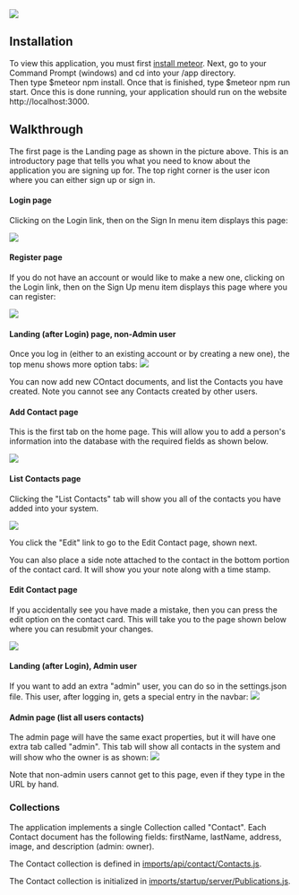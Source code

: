 <img src="doc/landing.png">

## Installation
To view this application, you must first [install meteor](https://www.meteor.com/install).  Next, go to your Command Prompt (windows) and cd into your /app directory.  
Then type $meteor npm install.  Once that is finished, type $meteor npm run start.  Once this is done running, your application should run on the website http://localhost:3000.

## Walkthrough
The first page is the Landing page as shown in the picture above.  This is an introductory page that tells you what you need to know about the application you are signing up for.  The top right corner is the user icon where you can either sign up or sign in.
  

#### Login page

Clicking on the Login link, then on the Sign In menu item displays this page:

<img src="doc/login.png">

#### Register page

If you do not have an account or would like to make a new one, clicking on the Login link, then on the Sign Up menu item displays this page where you can register:

<img src="doc/register.png">


#### Landing (after Login) page, non-Admin user

Once you log in (either to an existing account or by creating a new one), the top menu shows more option tabs:
<img src="doc/user-landing.png">

You can now add new COntact documents, and list the Contacts you have created. Note you cannot see any Contacts created by other users.

#### Add Contact page
This is the first tab on the home page.  This will allow you to add a person's information into the database with the required fields as shown below. 

<img src="doc/add.png">

#### List Contacts page

Clicking the "List Contacts" tab will show you all of the contacts you have added into your system.

<img src="doc/list.png">

You click the "Edit" link to go to the Edit Contact page, shown next.

You can also place a side note attached to the contact in the bottom portion of the contact card.  It will show you your note along with a time stamp.

#### Edit Contact page

If you accidentally see you have made a mistake, then you can press the edit option on the contact card. This will take you to the page shown below where you can resubmit your changes.

<img src="doc/edit.png">

#### Landing (after Login), Admin user

If you want to add an extra "admin" user, you can do so in the settings.json file. This user, after logging in, gets a special entry in the navbar:
<img src="doc/admin-landing.png">

#### Admin page (list all users contacts)

The admin page will have the same exact properties, but it will have one extra tab called "admin".  This tab will show all contacts in the system and will show who the owner is as shown:
<img src="doc/admin.png">

Note that non-admin users cannot get to this page, even if they type in the URL by hand.

### Collections

The application implements a single Collection called "Contact". Each Contact document has the following fields: firstName, lastName, address, image, and description (admin: owner).

The Contact collection is defined in [imports/api/contact/Contacts.js](https://github.com/auusui/digits/blob/master/app/imports/api/contact/Contacts.js).

The Contact collection is initialized in [imports/startup/server/Publications.js](https://github.com/auusui/digits/blob/master/app/imports/startup/server/Publications.js).

